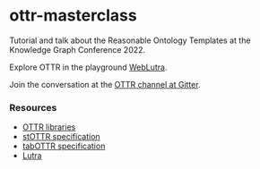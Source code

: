# ottr-masterclass
Tutorial and talk about the Reasonable Ontology Templates at the Knowledge Graph Conference 2022.

Explore OTTR in the playground [WebLutra](https://weblutra.ottr.xyz/).

Join the conversation at the [OTTR channel at Gitter](https://gitter.im/ottr-talk/community).

### Resources
* [OTTR libraries](http://tpl.ottr.xyz/)
* [stOTTR specification](https://spec.ottr.xyz/stOTTR/0.1/)
* [tabOTTR specification](https://spec.ottr.xyz/tabOTTR/0.3/)
* [Lutra](https://gitlab.com/ottr)

